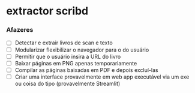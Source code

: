 # extractor scribd

### Afazeres
- [ ] Detectar e extrair livros de scan e texto
- [ ] Modularizar flexibilizar o navegador para o do usuário
- [ ] Permitir que o usuário insira a URL do livro
- [ ] Baixar páginas em PNG apenas temporariamente
- [ ] Compilar as páginas baixadas em PDF e depois excluí-las
- [ ] Criar uma interface provavelmente em web app executável via um exe ou coisa do tipo (provavelmente Streamlit)
